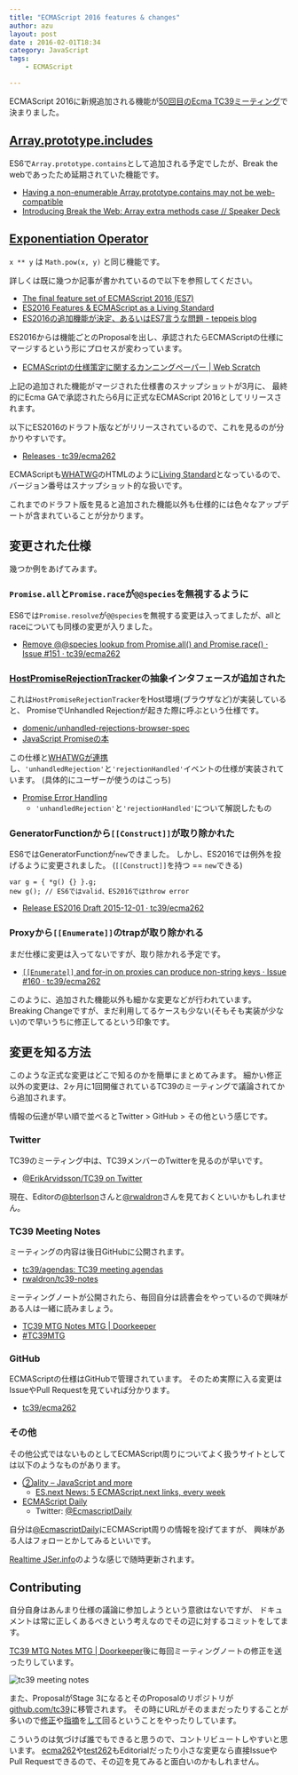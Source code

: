 ```yaml
---
title: "ECMAScript 2016 features & changes"
author: azu
layout: post
date : 2016-02-01T18:34
category: JavaScript
tags:
    - ECMAScript

---
```


ECMAScript 2016に新規追加される機能が[50回目のEcma TC39ミーティング](https://github.com/tc39/agendas/blob/master/2016/01.md "50th meeting of Ecma TC39")で決まりました。

## [Array.prototype.includes](https://github.com/tc39/Array.prototype.includes/ "Array.prototype.includes")

ES6で`Array.prototype.contains`として追加される予定でしたが、Break the webであったため延期されていた機能です。

- [Having a non-enumerable Array.prototype.contains may not be web-compatible](https://esdiscuss.org/topic/having-a-non-enumerable-array-prototype-contains-may-not-be-web-compatible "Having a non-enumerable Array.prototype.contains may not be web-compatible")
- [Introducing Break the Web: Array extra methods case // Speaker Deck](https://speakerdeck.com/constellation/introducing-break-the-web-array-extra-methods-case "Introducing Break the Web: Array extra methods case // Speaker Deck")

## [Exponentiation Operator](https://github.com/rwaldron/exponentiation-operator "Exponentiation Operator")

`x ** y` は `Math.pow(x, y)` と同じ機能です。

詳しくは既に幾つか記事が書かれているので以下を参照してください。

- [The final feature set of ECMAScript 2016 (ES7)](http://www.2ality.com/2016/01/ecmascript-2016.html)
- [ES2016 Features & ECMAScript as a Living Standard](https://ponyfoo.com/articles/es2016-features-and-ecmascript-as-a-living-standard)
- [ES2016の追加機能が決定、あるいはES7言うな問題 - teppeis blog](http://teppeis.hatenablog.com/entry/2016/01/es2016-feature-freeze)

ES2016からは機能ごとのProposalを出し、承認されたらECMAScriptの仕様にマージするという形にプロセスが変わっています。

- [ECMAScriptの仕様策定に関するカンニングペーパー | Web Scratch](http://efcl.info/2015/10/18/ecmascript-paper/ "ECMAScriptの仕様策定に関するカンニングペーパー | Web Scratch")

上記の追加された機能がマージされた仕様書のスナップショットが3月に、
最終的にEcma GAで承認されたら6月に正式なECMAScript 2016としてリリースされます。

以下にES2016のドラフト版などがリリースされているので、これを見るのが分かりやすいです。

- [Releases · tc39/ecma262](https://github.com/tc39/ecma262/releases "Releases · tc39/ecma262")

ECMAScriptも[WHATWG](https://whatwg.org/ "WHATWG")のHTMLのように[Living Standard](http://tc39.github.io/ecma262/)となっているので、バージョン番号はスナップショット的な扱いです。

これまでのドラフト版を見ると追加された機能以外も仕様的には色々なアップデートが含まれていることが分かります。

## 変更された仕様

幾つか例をあげてみます。

### `Promise.all`と`Promise.race`が`@@species`を無視するように

ES6では`Promise.resolve`が`@@species`を無視する変更は入ってましたが、allとraceについても同様の変更が入りました。

- [Remove @@species lookup from Promise.all() and Promise.race() · Issue #151 · tc39/ecma262](https://github.com/tc39/ecma262/issues/151 "Remove @@species lookup from Promise.all() and Promise.race() · Issue #151 · tc39/ecma262")

### [HostPromiseRejectionTracker](https://wiki.suikawiki.org/n/HostPromiseRejectionTracker "HostPromiseRejectionTracker")の抽象インタフェースが追加された

これは`HostPromiseRejectionTracker`をHost環境(ブラウザなど)が実装していると、
PromiseでUnhandled Rejectionが起きた際に呼ぶという仕様です。

- [domenic/unhandled-rejections-browser-spec](https://github.com/domenic/unhandled-rejections-browser-spec "domenic/unhandled-rejections-browser-spec")
- [JavaScript Promiseの本](http://azu.github.io/promises-book/ "JavaScript Promiseの本")

この仕様と[WHATWGが連携](https://blog.whatwg.org/html-standard-now-more-community-driven)し、`'unhandledRejection'`と`'rejectionHandled'`イベントの仕様が実装されています。
(具体的にユーザーが使うのはこっち)

- [Promise Error Handling](http://azu.github.io/slide/error-handling/promise-error-handling.html "Promise Error Handling")
  - `'unhandledRejection'`と`'rejectionHandled'`について解説したもの

### GeneratorFunctionから`[[Construct]]`が取り除かれた

ES6ではGeneratorFunctionが`new`できました。
しかし、ES2016では例外を投げるように変更されました。
(`[[Construct]]`を持つ == `new`できる)

```
var g = { *g() {} }.g;
new g(); // ES6ではvalid、ES2016ではthrow error
```

- [Release ES2016 Draft 2015-12-01 · tc39/ecma262](https://github.com/tc39/ecma262/releases/tag/es2016-draft-20151201 "Release ES2016 Draft 2015-12-01 · tc39/ecma262")

### Proxyから`[[Enumerate]]`のtrapが取り除かれる

まだ仕様に変更は入ってないですが、取り除かれる予定です。

- [`[[Enumerate]]` and for-in on proxies can produce non-string keys · Issue #160 · tc39/ecma262](https://github.com/tc39/ecma262/issues/160#issuecomment-176403705)

このように、追加された機能以外も細かな変更などが行われています。
Breaking Changeですが、まだ利用してるケースも少ない(そもそも実装が少ない)ので早いうちに修正してるという印象です。

## 変更を知る方法

このような正式な変更はどこで知るのかを簡単にまとめてみます。
細かい修正以外の変更は、2ヶ月に1回開催されているTC39のミーティングで議論されてから追加されます。

情報の伝達が早い順で並べるとTwitter > GitHub > その他という感じです。

### Twitter

TC39のミーティング中は、TC39メンバーのTwitterを見るのが早いです。

- [@ErikArvidsson/TC39 on Twitter](https://twitter.com/erikarvidsson/lists/tc39 "@ErikArvidsson/TC39 on Twitter")

現在、Editorの[@bterlson](https://twitter.com/bterlson "@bterlson")さんと[@rwaldron](https://twitter.com/rwaldron "@rwaldron")さんを見ておくといいかもしれません。

### TC39 Meeting Notes

ミーティングの内容は後日GitHubに公開されます。

- [tc39/agendas: TC39 meeting agendas](https://github.com/tc39/agendas "tc39/agendas: TC39 meeting agendas")
- [rwaldron/tc39-notes](https://github.com/rwaldron/tc39-notes "rwaldron/tc39-notes")

ミーティングノートが公開されたら、毎回自分は読書会をやっているので興味がある人は一緒に読みましょう。

- [TC39 MTG Notes MTG | Doorkeeper](https://tc39-mtg.doorkeeper.jp/ "TC39 MTG Notes MTG | Doorkeeper")
- [#TC39MTG](https://twitter.com/search?f=tweets&vertical=default&q=%23TC39MTG&src=typd "#TC39MTG")

### GitHub

ECMAScriptの仕様はGitHubで管理されています。
そのため実際に入る変更はIssueやPull Requestを見ていれば分かります。

- [tc39/ecma262](https://github.com/tc39/ecma262 "tc39/ecma262")

### その他

その他公式ではないものとしてECMAScript周りについてよく扱うサイトとしては以下のようなものがあります。

- [②ality – JavaScript and more](http://www.2ality.com/ "②ality – JavaScript and more")
  - [ES.next News: 5 ECMAScript.next links, every week](http://esnextnews.com/ "ES.next News: 5 ECMAScript.next links, every week")
- [ECMAScript Daily](http://ecmascript-daily.github.io/ "ECMAScript Daily")
  - Twitter: [@EcmascriptDaily](https://twitter.com/ecmascriptdaily "@EcmascriptDaily")

自分は[@EcmascriptDaily](https://twitter.com/ecmascriptdaily "@EcmascriptDaily")にECMAScript周りの情報を投げてますが、
興味がある人はフォローとかしてみるといいです。

[Realtime JSer.info](http://realtime.jser.info/ "Realtime JSer.info")のような感じで随時更新されます。

## Contributing

自分自身はあんまり仕様の議論に参加しようという意欲はないですが、
ドキュメントは常に正しくあるべきという考えなのでその辺に対するコミットをしてます。

[TC39 MTG Notes MTG | Doorkeeper](https://tc39-mtg.doorkeeper.jp/ "TC39 MTG Notes MTG | Doorkeeper")後に毎回ミーティングノートの修正を送ったりしています。

![tc39 meeting notes](https://monosnap.com/file/4lpqBjKwakv7cqo8xL7ULnGosabjS2.png)

また、ProposalがStage 3になるとそのProposalのリポジトリが[github.com/tc39](https://github.com/tc39)に移管されます。
その時にURLがそのままだったりすることが多いので[修正](https://github.com/tc39/Function-prototype-toString-revision/pull/5)や[指摘](https://github.com/tc39/proposal-object-getownpropertydescriptors/commit/c0cf908c3601d398152932b58fa2416b577be504#commitcomment-15722017)を[して](https://github.com/tc39/ecma262/pull/335#discussion_r51220098)回るということをやったりしています。

こういうのは気づけば誰でもできると思うので、コントリビュートしやすいと思います。
[ecma262](https://github.com/tc39/ecma262 "ecma262")や[test262](https://github.com/tc39/test262 "test262")もEditorialだったり小さな変更なら直接IssueやPull Requestできるので、その辺を見てみると面白いのかもしれません。
